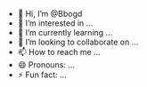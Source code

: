 - 👋 Hi, I’m @Bbogd
- 👀 I’m interested in ...
- 🌱 I’m currently learning ...
- 💞️ I’m looking to collaborate on ...
- 📫 How to reach me ...
- 😄 Pronouns: ...
- ⚡ Fun fact: ...

<!---
Bbogd/Bbogd is a ✨ special ✨ repository because its `README.md` (this file) appears on your GitHub profile.
You can click the Preview link to take a look at your changes.
--->
